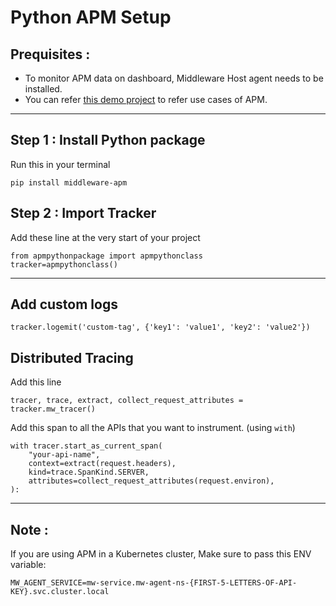 # Python APM Setup

## Prequisites :

* To monitor APM data on dashboard, Middleware Host agent needs to be installed.
* You can refer [this demo project](https://github.com/middleware-labs/demo-apm/tree/master/nodejs) to refer use cases of APM.

--------------------

## Step 1 : Install Python package

Run this in your terminal
```
pip install middleware-apm
```

## Step 2 : Import Tracker

Add these line at the very start of your project

```
from apmpythonpackage import apmpythonclass
tracker=apmpythonclass()
```
---------------------

## Add custom logs

```
tracker.logemit('custom-tag', {'key1': 'value1', 'key2': 'value2'})
```

## Distributed Tracing

Add this line 
```
tracer, trace, extract, collect_request_attributes = tracker.mw_tracer()
```




Add this span to all the APIs that you want to instrument. (using `with`)
```
with tracer.start_as_current_span(
    "your-api-name",
    context=extract(request.headers),
    kind=trace.SpanKind.SERVER,
    attributes=collect_request_attributes(request.environ),
):
```


---------------

## Note :

If you are using APM in a Kubernetes cluster, Make sure to pass this ENV variable:

```
MW_AGENT_SERVICE=mw-service.mw-agent-ns-{FIRST-5-LETTERS-OF-API-KEY}.svc.cluster.local
```


